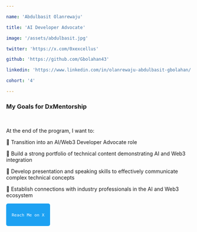 ```yaml
---

name: 'Abdulbasit Olanrewaju'

title: 'AI Developer Advocate'

image: '/assets/abdulbasit.jpg'

twitter: 'https://x.com/0xexcellus'

github: 'https://github.com/Gbolahan43'

linkedin: 'https://www.linkedin.com/in/olanrewaju-abdulbasit-gbolahan/'

cohort: '4'

---
```


<div>

<h3>My Goals for DxMentorship</h3> <br/>

At the end of the program, I want to: <br/>

📌 Transition into an AI/Web3 Developer Advocate role <br/>

📌 Build a strong portfolio of technical content demonstrating AI and Web3 integration <br/>

📌 Develop presentation and speaking skills to effectively communicate complex technical concepts <br/>

📌 Establish connections with industry professionals in the AI and Web3 ecosystem <br/>

<a href="https://x.com/0xexcellus" target="_blank">

  <button style="padding: 10px 15px; background: #1DA1F2; color: white; border: none; border-radius: 5px; cursor: pointer;">

    Reach Me on X

  </button>

</a>

</div>
